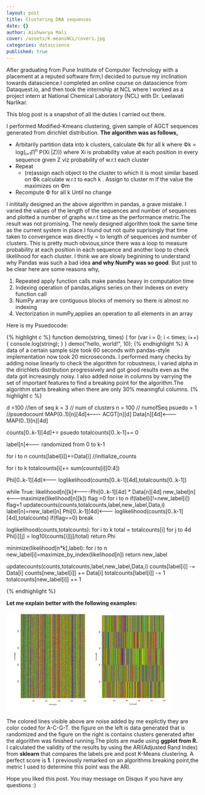 ```yaml
---
layout: post
title: Clustering DNA sequences
date: {}
author: Aishwarya Mali
cover: /assets/K-meansNCL/cover1.jpg
categories: datascience
published: true
---
```


After graduating from Pune Institute of Computer Technology with a placement at a reputed software firm,I decided to pursue my inclination towards datascience.I completed an online course on datascience from Dataquest.io, and then took the
internship at NCL where I worked as a project intern at National Chemical
Laboratory (NCL) with Dr. Leelavati Narlikar.

This blog post is a snapshot of all the duties I carried out there.

I performed Modified-Kmeans clustering, given sample of AGCT sequences generated from dirichlet distribution.
**The algorithm was as follows,**
* Arbitarily partition data into k clusters, calculate Фk for all k where 
   Фk = log(<sub>i=1</sub>∏<sup>n</sup> P(Xi |Z))) where Xi is probability value at each position in every sequence given Z viz probability of w.r.t each cluster
* Repeat
  * (re)assign each object to the cluster to which it is most similar based on Фk  calculate w.r.t to each k . Assign to   cluster m if the value the maximizes on Фm
* Recompute Ф for all k
  Until no change

I inititally designed an the above algorithm in pandas, a grave mistake. I varied the values of the length of the sequences and number of sequences and plotted a number of graphs w.r.t time as the performance metric.The result was not promising. The newly designed algorithm took the same time as the current system in place.I found out not quite suprisingly that time taken to convergence was directly ∝  to length of sequences and number of clusters. This is pretty much obvious,since there was a loop to measure probability at each position in each sequence and another loop to check likelihood for each cluster.
I think we are slowly beginining to understand why Pandas was such a bad idea **and why NumPy was so good**. But just to be clear here are some reasons why,
1. Repeated apply function calls make pandas heavy in computation time
2. Indexing operation of pandas,aligns series on their indexes on every function call
3. NumPy array are contiguous blocks of memory so there is almost no indexing
4. Vectorization in numPy,applies an operation to all elements in an array

Here is my Psuedocode:





{% highlight c %}
function demo(string, times) {
  for (var i = 0; i < times; i++) {
    console.log(string);
  }
}
demo("hello, world!", 10);
{% endhighlight %}
A data of a certain sample size took 60 seconds with pandas-style implementation now took 20 microseconds.
I performed many checks by adding noise linearly to check the algorithm for robustness, I varied alpha in the dirichlets distribution progressively and got good results even as the data got increasingly noisy. I also added noise in columns by varrying the set of important features to find a breaking point for the algorithm.The algorithm starts breaking when there are only 30% meaningful columns.
{% highlight c %}

 d =100             //len of seq
 k  = 3  	  // num of clusters
 n = 100                // numofSeq
 psuedo = 1 	 //psuedocount
MAP(0..1)[n][4d]<--- ACGT[n][d]
Data[n][4d]<---MAP(0..1)[n][4d]

counts[0..k-1][4d]+= psuedo
totalcounts[0..k-1]+= 0

label[n]<--- randomized from 0 to k-1

for i to n
	counts[label[i]]+=Data[i] //initialize_counts

for i to k
	totalcounts[i]+= sum(counts[i][0:4])

Phi[0..k-1][4d]<--- loglikelihood(counts[0..k-1][4d],totalcounts[0..k-1]) 

while True:
	likelihood[n][k]<----Phi[0..k-1][4d] * Data[n][4d]
        new_label[n]<---maximize(likelihood[n][k])
	flag =0
	for i to n
		if(label[i]!=new_label[i])
			flag=1
			updatecounts(counts,totalcounts,label,new_label,Data,i)
	label[n]=new_label[n]
	Phi[0..k-1][4d]<--- loglikelihood(counts[0..k-1][4d],totalcounts)
        if(flag==0)
		break
	
        


loglikelihood(counts,totalcounts):
	for i to k
		total = totalcounts[i]
		for j to 4d
			Phi[i][j] = log10(counts[i][j]/total)
	return Phi



minimize(likelihood[n*k],label):
	for i to n
		new_label[i]=maximize_by_index(likelihood[n])
	return new_label




updatecounts(counts,totalcounts,label,new_label,Data,i)
	counts[label[i]] -= Data[i]
	counts[new_label[i]] += Data[i]
	totalcounts[label[i]] -= 1
	totalcounts[new_label[i]] += 1

{% endhighlight %}

**Let me explain better with the following examples:**

<img src = "/assets/K-meansNCL/results1.png">

The colored lines visible above are noise added by me explictly they are color coded for A-C-G-T.
the figure on the left is data generated that is randomized and the figure on the right is contains clusters generated after the algorithm was finished running.The plots are made using **ggplot from R.**
I calculated the validity of the results by using the ARI(Adjusted Rand Index) from **sklearn** that compares the labels pre and post K-Means clustering. A perfect score is **1**. I previously remarked on an algorithms breaking point,the metric I used to determine this point was the ARI.

Hope you liked this post. You may message on Disqus if you have any questions :)
